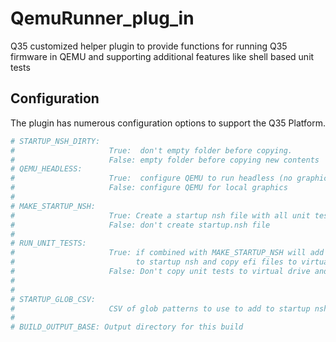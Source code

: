 # QemuRunner_plug_in

Q35 customized helper plugin to provide functions for running Q35 firmware in QEMU and supporting
additional features like shell based unit tests

## Configuration

The plugin has numerous configuration options to support the Q35 Platform.

```py
# STARTUP_NSH_DIRTY:
#                     True:  don't empty folder before copying.
#                     False: empty folder before copying new contents
# QEMU_HEADLESS:
#                     True:  configure QEMU to run headless (no graphics)
#                     False: configure QEMU for local graphics
#
# MAKE_STARTUP_NSH:
#                     True: Create a startup nsh file with all unit tests
#                     False: don't create startup.nsh file
#
# RUN_UNIT_TESTS:
#                     True: if combined with MAKE_STARTUP_NSH will add all unit tests
#                           to startup nsh and copy efi files to virtual drive
#                     False: Don't copy unit tests to virtual drive and don't add to nsh
#
#
# STARTUP_GLOB_CSV:
#                     CSV of glob patterns to use to add to startup nsh.  Default is *Test*.efi
#
# BUILD_OUTPUT_BASE: Output directory for this build
```
